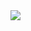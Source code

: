 <img src="https://skill-branch.ru/uploads/courses/5d889e7aa021130028f1add1/5d88b398019e5a001c21467a/demo_mvvm.gif"/>